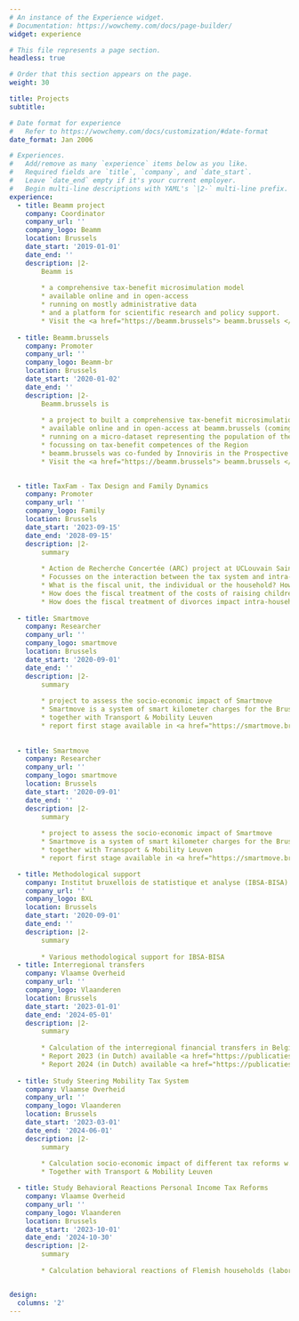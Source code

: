 ```yaml
---
# An instance of the Experience widget.
# Documentation: https://wowchemy.com/docs/page-builder/
widget: experience

# This file represents a page section.
headless: true

# Order that this section appears on the page.
weight: 30

title: Projects
subtitle: 

# Date format for experience
#   Refer to https://wowchemy.com/docs/customization/#date-format
date_format: Jan 2006

# Experiences.
#   Add/remove as many `experience` items below as you like.
#   Required fields are `title`, `company`, and `date_start`.
#   Leave `date_end` empty if it's your current employer.
#   Begin multi-line descriptions with YAML's `|2-` multi-line prefix.
experience:
  - title: Beamm project
    company: Coordinator
    company_url: ''
    company_logo: Beamm
    location: Brussels
    date_start: '2019-01-01'
    date_end: ''
    description: |2-
        Beamm is
        
        * a comprehensive tax-benefit microsimulation model
        * available online and in open-access
        * running on mostly administrative data
        * and a platform for scientific research and policy support.
        * Visit the <a href="https://beamm.brussels"> beamm.brussels </a> platform
        
  - title: Beamm.brussels
    company: Promoter
    company_url: ''
    company_logo: Beamm-br
    location: Brussels
    date_start: '2020-01-02'
    date_end: ''
    description: |2-
        Beamm.brussels is
        
        * a project to built a comprehensive tax-benefit microsimulation model for the Brussels Capital Region
        * available online and in open-access at beamm.brussels (coming soon)
        * running on a micro-dataset representing the population of the Brussels Capital Region 
        * focussing on tax-benefit competences of the Region
        * beamm.brussels was co-funded by Innoviris in the Prospective Research for Brussels program (2020-2024) and is currently co-funded by the European fund for Regional Development for the Brussels Capital Region EFRO-FEDER (2024-2029)
        * Visit the <a href="https://beamm.brussels"> beamm.brussels </a> platform

       
  - title: TaxFam - Tax Design and Family Dynamics
    company: Promoter
    company_url: ''
    company_logo: Family
    location: Brussels
    date_start: '2023-09-15'
    date_end: '2028-09-15'
    description: |2-
        summary
        
        * Action de Recherche Concertée (ARC) project at UCLouvain Saint-Louis Bruxelles
        * Focusses on the interaction between the tax system and intra-household behavior
        * What is the fiscal unit, the individual or the household? How is the tax burden divided over different types of households? What is the optimal distribution of fiscal pressure over different household types?
        * How does the fiscal treatment of the costs of raising children affect intra-household behavior, such as the labor supply of the second-income earner?
        * How does the fiscal treatment of divorces impact intra-household behavior?
       
  - title: Smartmove
    company: Researcher
    company_url: ''
    company_logo: smartmove
    location: Brussels
    date_start: '2020-09-01'
    date_end: ''
    description: |2-
        summary
        
        * project to assess the socio-economic impact of Smartmove
        * Smartmove is a system of smart kilometer charges for the Brussels Capital Region
        * together with Transport & Mobility Leuven
        * report first stage available in <a href="https://smartmove.brussels/content/dam/smartmove/common/documents/SmartMove_Impactstudie_NL.pdf"> NL </a> or <a href="https://smartmove.brussels/content/dam/smartmove/common/documents/SmartMove_Analysed%27impact_FR.pdf"> FR </a>
  
       
  - title: Smartmove
    company: Researcher
    company_url: ''
    company_logo: smartmove
    location: Brussels
    date_start: '2020-09-01'
    date_end: ''
    description: |2-
        summary
        
        * project to assess the socio-economic impact of Smartmove
        * Smartmove is a system of smart kilometer charges for the Brussels Capital Region
        * together with Transport & Mobility Leuven
        * report first stage available in <a href="https://smartmove.brussels/content/dam/smartmove/common/documents/SmartMove_Impactstudie_NL.pdf"> NL </a> or <a href="https://smartmove.brussels/content/dam/smartmove/common/documents/SmartMove_Analysed%27impact_FR.pdf"> FR </a>

  - title: Methodological support
    company: Institut bruxellois de statistique et analyse (IBSA-BISA)
    company_url: ''
    company_logo: BXL
    location: Brussels
    date_start: '2020-09-01'
    date_end: ''
    description: |2-
        summary
        
        * Various methodological support for IBSA-BISA
  - title: Interregional transfers
    company: Vlaamse Overheid
    company_url: ''
    company_logo: Vlaanderen
    location: Brussels
    date_start: '2023-01-01'
    date_end: '2024-05-01'
    description: |2-
        summary
        
        * Calculation of the interregional financial transfers in Belgium
        * Report 2023 (in Dutch) available <a href="https://publicaties.vlaanderen.be/view-file/61031"> here </a>
        * Report 2024 (in Dutch) available <a href="https://publicaties.vlaanderen.be/view-file/66262"> here </a>
        
  - title: Study Steering Mobility Tax System
    company: Vlaamse Overheid
    company_url: ''
    company_logo: Vlaanderen
    location: Brussels
    date_start: '2023-03-01'
    date_end: '2024-06-01'
    description: |2-
        summary
        
        * Calculation socio-economic impact of different tax reforms w.r.t. road transport   
        * Together with Transport & Mobility Leuven

  - title: Study Behavioral Reactions Personal Income Tax Reforms
    company: Vlaamse Overheid
    company_url: ''
    company_logo: Vlaanderen
    location: Brussels
    date_start: '2023-10-01'
    date_end: '2024-10-30'
    description: |2-
        summary
        
        * Calculation behavioral reactions of Flemish households (labor market activity) to personal income tax reform scenarios   


design:
  columns: '2'
---
```

